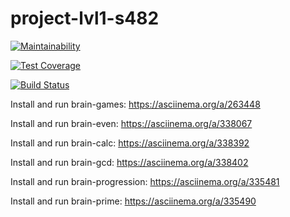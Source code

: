 # project-lvl1-s482

[![Maintainability](https://api.codeclimate.com/v1/badges/d9723a7ee618cc8af2df/maintainability)](https://codeclimate.com/github/alexxis/project-lvl1-s482/maintainability)

[![Test Coverage](https://api.codeclimate.com/v1/badges/d9723a7ee618cc8af2df/test_coverage)](https://codeclimate.com/github/alexxis/project-lvl1-s482/test_coverage)

[![Build Status](https://travis-ci.org/alexxis/project-lvl1-s482.svg?branch=master)](https://travis-ci.org/alexxis/project-lvl1-s482)

Install and run brain-games: <https://asciinema.org/a/263448>

Install and run brain-even: <https://asciinema.org/a/338067>

Install and run brain-calc: <https://asciinema.org/a/338392>

Install and run brain-gcd: <https://asciinema.org/a/338402>

Install and run brain-progression: <https://asciinema.org/a/335481>

Install and run brain-prime: <https://asciinema.org/a/335490>
